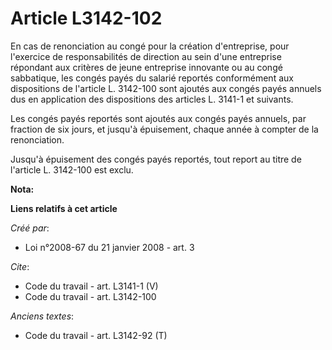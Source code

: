 # Article L3142-102

En cas de renonciation au congé pour la création d'entreprise, pour l'exercice de responsabilités de direction au sein d'une
entreprise répondant aux critères de jeune entreprise innovante ou au congé sabbatique, les congés payés du salarié reportés
conformément aux dispositions de l'article L. 3142-100 sont ajoutés aux congés payés annuels dus en application des
dispositions des articles L. 3141-1 et suivants. 

Les congés payés reportés sont ajoutés aux congés payés annuels, par fraction de six jours, et jusqu'à épuisement, chaque
année à compter de la renonciation. 

Jusqu'à épuisement des congés payés reportés, tout report au titre de l'article L. 3142-100 est exclu.

**Nota:**



**Liens relatifs à cet article**

_Créé par_:

  - Loi n°2008-67 du 21 janvier 2008 - art. 3

_Cite_:

  - Code du travail - art. L3141-1 (V)
  - Code du travail - art. L3142-100

_Anciens textes_:

  - Code du travail - art. L3142-92 (T)

